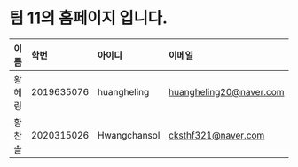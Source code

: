 # 팀 11의 홈페이지 입니다.
| 이름 | 학번 | 아이디 | 이메일 |
|:-------|:------|:----|:----|
| 황헤링 | 2019635076 | huangheling | huangheling20@naver.com |
|황찬솔|2020315026|Hwangchansol|cksthf321@naver.com|
